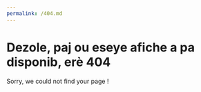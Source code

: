 ```yaml
---
permalink: /404.md
---
```


# Dezole, paj ou eseye afiche a pa disponib, erè 404

Sorry, we could not find your page !
